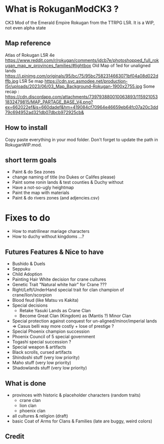 # What is RokuganModCK3 ?
CK3 Mod of the Emerald Empire Rokugan from the TTRPG L5R.
It is a WIP, not even alpha state

## Map reference 
Atlas of Rokugan L5R 4e
https://www.reddit.com/r/rokugan/comments/jdcb7e/photoshopped_full_rokugan_map_w_provinces_families/#lightbox
Old Map of 1ed for unaligned lands
https://i.pinimg.com/originals/95/bc/75/95bc7582314663071bf04a08d022dffb.jpg
L5R 5e map 
https://cdn.svc.asmodee.net/production-l5r/uploads/2023/06/03_Map_Background-Rokugan-1900x2755.jpg
Some recap :
https://cdn.discordapp.com/attachments/739793880010063893/1159210531832479815/MAP_PARTAGE_BASE_V4.png?ex=662022ef&is=660dadef&hm=419084cf70964e46659eb64fc07a20c3dd79c694952ad321db07dbcb972925cb&



## How to install
Copy paste everything in your mod folder. Don't forget to update the path in RokuganWIP.mod.

## short term goals
- Paint & do Sea zones 
- change naming of title (no Dukes or Califes please)
- Paint some ronin lands & test counties & Duchy without   
- Have a not-so-ugly heightmap
- Paint the map with materials
- Paint & do rivers zones (and adjencies.csv)

# Fixes to do
- How to matrilinear mariage characters
- How to duchy without kingdoms ...?

## Futures Features & Nice to have
- Bushido & Duels
- Seppuku
- Child Adoption
- Painting Hair White decision for crane cultures
- Genetic Trait "Natural white hair" for Crane ???
- Right/Left/UnderHand special trait for clan champion of crane/lion/scorpion
- Blood feud (like Matsu vs Kakita)
- Special decisions
	- Retake Yasuki Lands as Crane Clan
 	- Become Great Clan (Kingdom) as (Mantis ?) Minor Clan 
- Special protection against conquest for un-aligned/minor/imperial lands => Casus belli way more costly + lose of prestige ?
- Special Phoenix champion succession
- Phoenix Council of 5 special government
- Togashi special succession ?
- Special weapon & artifacts
- Black scrolls, cursed artifacts
- Shindoshi stuff (very low priority)
- Maho stuff (very low priority)
- Shadowlands stuff (very low priority)

## What is done
- provinces with historic & placeholder characters (random traits)
	- crane clan
	- lion clan
	- phoenix clan
- all cultures & religion (draft)
- basic Coat of Arms for Clans & Families (late are buggy, weird colors)

## Credit
